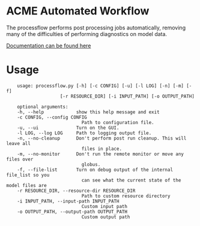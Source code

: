 # ACME Automated Workflow

The processflow performs post processing jobs automatically, removing many of the difficulties of performing 
diagnostics on model data. 

[Documentation can be found here](https://acme-climate.github.io/acme_processflow/docs/html/index.html)


# Usage<a name="usage"></a>

        usage: processflow.py [-h] [-c CONFIG] [-u] [-l LOG] [-n] [-m] [-f]
                        [-r RESOURCE_DIR] [-i INPUT_PATH] [-o OUTPUT_PATH]

        optional arguments:
        -h, --help            show this help message and exit
        -c CONFIG, --config CONFIG
                                Path to configuration file.
        -u, --ui              Turn on the GUI.
        -l LOG, --log LOG     Path to logging output file.
        -n, --no-cleanup      Don't perform post run cleanup. This will leave all
                                files in place.
        -m, --no-monitor      Don't run the remote monitor or move any files over
                                globus.
        -f, --file-list       Turn on debug output of the internal file_list so you
                                can see what the current state of the model files are
        -r RESOURCE_DIR, --resource-dir RESOURCE_DIR
                                Path to custom resource directory
        -i INPUT_PATH, --input-path INPUT_PATH
                                Custom input path
        -o OUTPUT_PATH, --output-path OUTPUT_PATH
                                Custom output path

